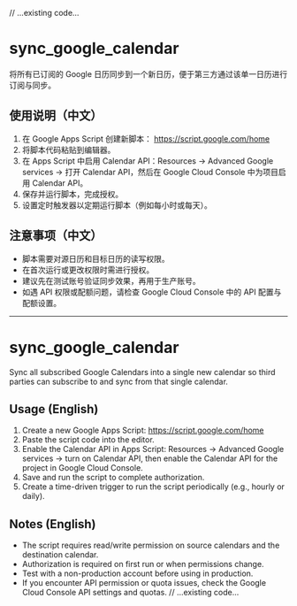 // ...existing code...
# sync_google_calendar

将所有已订阅的 Google 日历同步到一个新日历，便于第三方通过该单一日历进行订阅与同步。

## 使用说明（中文）

1. 在 Google Apps Script 创建新脚本： https://script.google.com/home  
2. 将脚本代码粘贴到编辑器。  
3. 在 Apps Script 中启用 Calendar API：Resources -> Advanced Google services -> 打开 Calendar API，然后在 Google Cloud Console 中为项目启用 Calendar API。  
4. 保存并运行脚本，完成授权。  
5. 设置定时触发器以定期运行脚本（例如每小时或每天）。

## 注意事项（中文）

- 脚本需要对源日历和目标日历的读写权限。  
- 在首次运行或更改权限时需进行授权。  
- 建议先在测试账号验证同步效果，再用于生产账号。  
- 如遇 API 权限或配额问题，请检查 Google Cloud Console 中的 API 配置与配额设置。

---

# sync_google_calendar

Sync all subscribed Google Calendars into a single new calendar so third parties can subscribe to and sync from that single calendar.

## Usage (English)

1. Create a new Google Apps Script: https://script.google.com/home  
2. Paste the script code into the editor.  
3. Enable the Calendar API in Apps Script: Resources -> Advanced Google services -> turn on Calendar API, then enable the Calendar API for the project in Google Cloud Console.  
4. Save and run the script to complete authorization.  
5. Create a time-driven trigger to run the script periodically (e.g., hourly or daily).

## Notes (English)

- The script requires read/write permission on source calendars and the destination calendar.  
- Authorization is required on first run or when permissions change.  
- Test with a non-production account before using in production.  
- If you encounter API permission or quota issues, check the Google Cloud Console API settings and quotas.
// ...existing code...